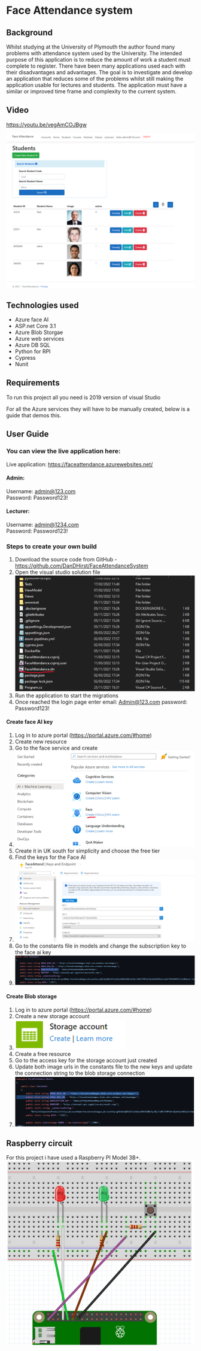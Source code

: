 # Face Attendance system
## Background
Whilst studying at the University of Plymouth the author found many problems with attendance system used by the University. The intended purpose of this application is to reduce the amount of work a student must complete to register. There have been many applications used each with their disadvantages and advantages. The goal is to investigate and develop an application that reduces some of the problems whilst still making the application usable for lectures and students. The application must have a similar or improved time frame and complexity to the current system.
## Video
https://youtu.be/vegAmCOJBgw

![Screenshot of students](image.png "students")

## Technologies used
- Azure face AI
- ASP.net Core 3.1
- Azure Blob Storgae
- Azure web services
- Azure DB SQL
- Python for RPI
- Cypress
- Nunit

## Requirements
To run this project all you need is 2019 version of visual Studio

For all the Azure services they will have to be manually created, below is a guide that demos this.

## User Guide
### You can view the live application here: 
Live application: https://faceattendance.azurewebsites.net/ 
#### Admin: 
Username: admin@123.com \
Password: Password123! 
#### Lecturer:  
Username: admin@1234.com \
Password: Password123! 

### Steps to create your own build
1.	Download the source code from GitHub - https://github.com/DanDHirst/FaceAttendanceSystem
2.	Open the visual studio solution file ![files](screenshots/files.png "files")  
3.	Run the application to start the migrations 
4.	Once reached the login page enter email: Admin@123.com password: Password123!

#### Create face AI key
1.	Log in to azure portal (https://portal.azure.com/#home)
2.	Create new resource
3.	Go to the face service and create 
4.	![face](screenshots/face.png "face") 
5.	Create it in UK south for simplicity and choose the free tier
6.	Find the keys for the Face AI 
7.	![facekeys](screenshots/faceKeys.png "facekeys") 
8.	Go to the constants file in models and change the subscription key to the face ai key
9.	![subKey](screenshots/subscriptionKey.png "sub key") 
#### Create Blob storage
1.	Log in to azure portal (https://portal.azure.com/#home)
2.	Create a new storage account
3.	![storageAccount](screenshots/storageAcc.png "Storage Account")  
4.	Create a free resource
5.	Go to the access key for the storage account just created 
6.	Update both image urls in the constants file to the new keys and update the connection string to the blob storage connection
7.	![image keys](screenshots/imageKey.png "imageKey") 

## Raspberry circuit 
For this project i have used a Raspberry PI Model 3B+.
![circuit](screenshots/circuit.png "circuit") 
